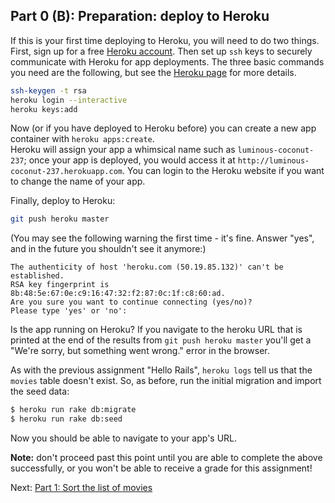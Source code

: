 
## Part 0 (B): Preparation: deploy to Heroku

If this is your first time deploying to Heroku, you will need to do two things. First, sign up for a free [Heroku account](http://heroku.com). Then set up `ssh` keys to securely communicate with Heroku for app deployments. The three basic commands you need are the following, but see the [Heroku page](https://devcenter.heroku.com/articles/heroku-cli) for more details.

```sh
ssh-keygen -t rsa
heroku login --interactive
heroku keys:add
```

Now (or if you have deployed to Heroku before) you can create a new app container
with `heroku apps:create`.  
Heroku will assign your app a whimsical name such as `luminous-coconut-237`; once your app is deployed, you would access it at `http://luminous-coconut-237.herokuapp.com`.  You can login to the Heroku website if you want to change the name of your app.

Finally,  deploy to Heroku:

```sh
git push heroku master
```

(You may see the following warning the first time - it's fine. Answer
"yes", and in the future you shouldn't see it anymore:)

    The authenticity of host 'heroku.com (50.19.85.132)' can't be established.
    RSA key fingerprint is 8b:48:5e:67:0e:c9:16:47:32:f2:87:0c:1f:c8:60:ad.
    Are you sure you want to continue connecting (yes/no)?
    Please type 'yes' or 'no':

Is the app running on Heroku? If you navigate to the heroku URL that is printed at the end of the results from `git push heroku master` you'll get a "We're sorry, but something went wrong." error in the browser.

As with the previous assignment "Hello Rails",  `heroku logs` tell us
that the `movies` table doesn't exist.  So, as before, run the initial
migration and import the seed data:

```sh
$ heroku run rake db:migrate
$ heroku run rake db:seed
```

Now you should be able to navigate to your app's URL. 

**Note:** don't proceed past this point until you are able to complete the above successfully, or you won't be able to receive a grade for this assignment!

Next: [Part 1: Sort the list of movies](part_1.md)
